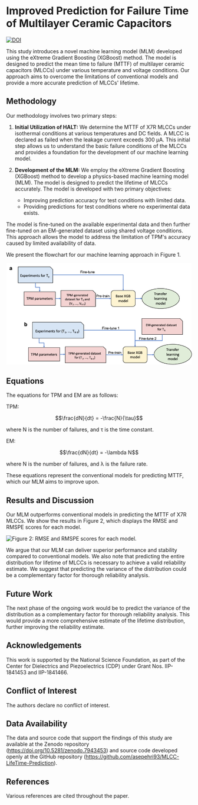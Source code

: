# Improved Prediction for Failure Time of Multilayer Ceramic Capacitors
[![DOI](https://zenodo.org/badge/625665396.svg)](https://zenodo.org/badge/latestdoi/625665396)

This study introduces a novel machine learning model (MLM) developed using the eXtreme Gradient Boosting (XGBoost) method. The model is designed to predict the mean time to failure (MTTF) of multilayer ceramic capacitors (MLCCs) under various temperature and voltage conditions. Our approach aims to overcome the limitations of conventional models and provide a more accurate prediction of MLCCs' lifetime.

## Methodology

Our methodology involves two primary steps:

1. **Initial Utilization of HALT:** We determine the MTTF of X7R MLCCs under isothermal conditions at various temperatures and DC fields. A MLCC is declared as failed when the leakage current exceeds 300 µA. This initial step allows us to understand the basic failure conditions of the MLCCs and provides a foundation for the development of our machine learning model.

2. **Development of the MLM:** We employ the eXtreme Gradient Boosting (XGBoost) method to develop a physics-based machine learning model (MLM). The model is designed to predict the lifetime of MLCCs accurately. The model is developed with two primary objectives:

    - Improving prediction accuracy for test conditions with limited data.
    - Providing predictions for test conditions where no experimental data exists.

The model is fine-tuned on the available experimental data and then further fine-tuned on an EM-generated dataset using shared voltage conditions. This approach allows the model to address the limitation of TPM's accuracy caused by limited availability of data.

We present the flowchart for our machine learning approach in Figure 1.

![Figure 1: Flowchart for our machine learning approach.](resources/flowchart.png)

## Equations

The equations for TPM and EM are as follows:

TPM:

$$\frac{dN}{dt} = -\frac{N}{\tau}$$

where N is the number of failures, and τ is the time constant.

EM:

$$\frac{dN}{dt} = -\lambda N$$

where N is the number of failures, and λ is the failure rate.

These equations represent the conventional models for predicting MTTF, which our MLM aims to improve upon.

## Results and Discussion

Our MLM outperforms conventional models in predicting the MTTF of X7R MLCCs. We show the results in Figure 2, which displays the RMSE and RMSPE scores for each model. 

![Figure 2: RMSE and RMSPE scores for each model.](figure2.png)

We argue that our MLM can deliver superior performance and stability compared to conventional models. We also note that predicting the entire distribution for lifetime of MLCCs is necessary to achieve a valid reliability estimate. We suggest that predicting the variance of the distribution could be a complementary factor for thorough reliability analysis. 

## Future Work

The next phase of the ongoing work would be to predict the variance of the distribution as a complementary factor for thorough reliability analysis. This would provide a more comprehensive estimate of the lifetime distribution, further improving the reliability estimate.

## Acknowledgements

This work is supported by the National Science Foundation, as part of the Center for Dielectrics and Piezoelectrics (CDP) under Grant Nos. IIP-1841453 and IIP-1841466.

## Conflict of Interest

The authors declare no conflict of interest.

## Data Availability

The data and source code that support the findings of this study are available at the Zenodo repository (https://doi.org/10.5281/zenodo.7943453) and source code developed openly at the GitHub repository (https://github.com/asepehri93/MLCC-LifeTime-Prediction).

## References

Various references are cited throughout the paper.
